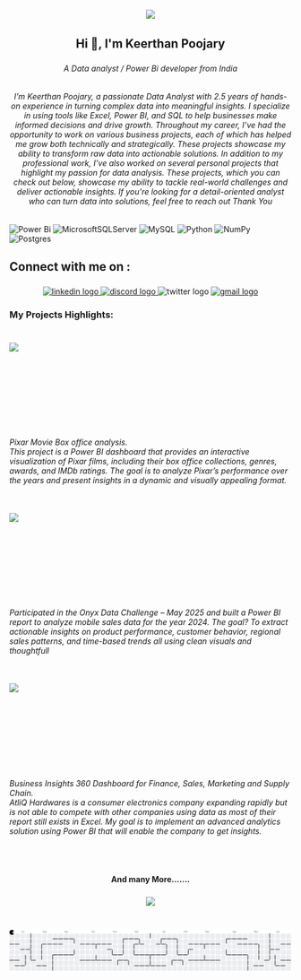 <br clear="both">

<div align="center">
  <img height="150" src="https://media.licdn.com/dms/image/v2/D5616AQHbFW2QCumwWA/profile-displaybackgroundimage-shrink_350_1400/B56ZchnBItHUAY-/0/1748615567194?e=1755129600&v=beta&t=1FIyWNzkLxvvkS2rd4N3DfbnPR6LHVrrHBQQIiA3nNo"  />
</div>

###

<h2 align="center">Hi 👋, I'm Keerthan Poojary</h2>

###

<h6 align="center">A Data analyst / Power Bi developer from India</h6>

###

<h6 align="center">I’m Keerthan Poojary, a passionate Data Analyst with 2.5 years of hands-on experience in turning complex data into meaningful insights. I specialize in using tools like Excel, Power BI, and SQL to help businesses make informed decisions and drive growth. Throughout my career, I’ve had the opportunity to work on various business projects, each of which has helped me grow both technically and strategically. These projects showcase my ability to transform raw data into actionable solutions. In addition to my professional work, I’ve also worked on several personal projects that highlight my passion for data analysis. These projects, which you can check out below, showcase my ability to tackle real-world challenges and deliver actionable insights. If you're looking for a detail-oriented analyst who can turn data into solutions, feel free to reach out Thank You</h6>

###

![Power Bi](https://img.shields.io/badge/power_bi-F2C811?style=for-the-badge&logo=powerbi&logoColor=black) ![MicrosoftSQLServer](https://img.shields.io/badge/Microsoft%20SQL%20Server-CC2927?style=for-the-badge&logo=microsoft%20sql%20server&logoColor=white) ![MySQL](https://img.shields.io/badge/mysql-4479A1.svg?style=for-the-badge&logo=mysql&logoColor=white) ![Python](https://img.shields.io/badge/python-3670A0?style=for-the-badge&logo=python&logoColor=ffdd54) ![NumPy](https://img.shields.io/badge/numpy-%23013243.svg?style=for-the-badge&logo=numpy&logoColor=white) ![Postgres](https://img.shields.io/badge/postgres-%23316192.svg?style=for-the-badge&logo=postgresql&logoColor=white)

###

<h2 align="left">Connect with me on :</h2>

###

<div align="center">
  <a href="https://www.linkedin.com/in/keerthan-poojary/" target="_blank">
    <img src="https://raw.githubusercontent.com/maurodesouza/profile-readme-generator/master/src/assets/icons/social/linkedin/default.svg" width="110" height="40" alt="linkedin logo"  />
  </a>
  <a href="keerthangujaran" target="_blank">
    <img src="https://raw.githubusercontent.com/maurodesouza/profile-readme-generator/master/src/assets/icons/social/discord/default.svg" width="110" height="40" alt="discord logo"  />
  </a>
  <img src="https://raw.githubusercontent.com/maurodesouza/profile-readme-generator/master/src/assets/icons/social/twitter/default.svg" width="110" height="40" alt="twitter logo"  />
  <a href="keerthanellikar@gmail.com" target="_blank">
    <img src="https://raw.githubusercontent.com/maurodesouza/profile-readme-generator/master/src/assets/icons/social/gmail/default.svg" width="110" height="40" alt="gmail logo"  />
  </a>
</div>

###

<h3 align="left">My Projects Highlights:</h3>

###

<br clear="both">

<img align="left" height="150" src="https://images.codebasics.io/filters:format(webp)/fit-in/450x450/uploads/learner-portfolio/projects/thumbnail/132484/67d8ee4173e25/edb3450add.png"  />

###

<br clear="both">

<h6 align="left">Pixar Movie Box office analysis.<br>This project is a Power BI dashboard that provides an interactive visualization of Pixar films, including their box office collections, genres, awards, and IMDb ratings. The goal is to analyze Pixar’s performance over the years and present insights in a dynamic and visually appealing format.</h6>

###

<br clear="both">

<img align="left" height="150" src="https://images.codebasics.io/filters:format(webp)/fit-in/450x450/uploads/learner-portfolio/projects/thumbnail/132484/68392ecf38964/8cd4bb3452.png"  />

###

<br clear="both">

<h6 align="left">Participated in the Onyx Data Challenge – May 2025 and built a Power BI report to analyze mobile sales data for the year 2024. The goal? To extract actionable insights on product performance, customer behavior, regional sales patterns, and time-based trends all using clean visuals and thoughtfull</h6>

###

<br clear="both">

<img align="left" height="150" src="https://images.codebasics.io/filters:format(webp)/fit-in/450x450/uploads/learner-portfolio/projects/thumbnail/132484/67e1679d274ac/aa79d36fe4.png"  />

###

<br clear="both">

<h6 align="left">Business Insights 360 Dashboard for Finance, Sales, Marketing and Supply Chain.<br>AtliQ Hardwares is a consumer electronics company expanding rapidly but is not able to compete with other companies using data as most of their report still exists in Excel. My goal is to implement an advanced analytics solution using Power BI that will enable the company to get insights.</h6>

###

<br clear="both">

<h4 align="center">And many More.......</h4>

###

<div align="center">
  <img height="180" src="https://i.pinimg.com/736x/95/fe/7a/95fe7a6efd8ed2054a5552dda2d78731.jpg"  />
</div>

###

<br clear="both">

<picture>
  <source media="(prefers-color-scheme: dark)" srcset="https://raw.githubusercontent.com/keerthanpoojaryanalyst/keerthanpoojaryanalyst/output/pacman-contribution-graph-dark.svg">
  <source media="(prefers-color-scheme: light)" srcset="https://raw.githubusercontent.com/keerthanpoojaryanalyst/keerthanpoojaryanalyst/output/pacman-contribution-graph.svg">
  <img alt="pacman contribution graph" src="https://raw.githubusercontent.com/keerthanpoojaryanalyst/keerthanpoojaryanalyst/output/pacman-contribution-graph.svg">
</picture>

###
